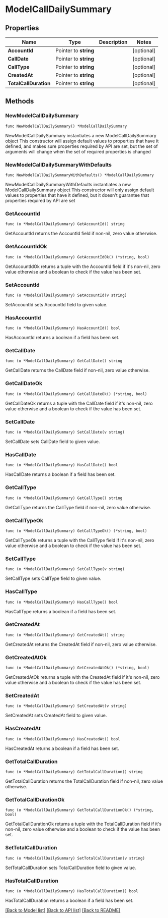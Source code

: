 # ModelCallDailySummary

## Properties

Name | Type | Description | Notes
------------ | ------------- | ------------- | -------------
**AccountId** | Pointer to **string** |  | [optional] 
**CallDate** | Pointer to **string** |  | [optional] 
**CallType** | Pointer to **string** |  | [optional] 
**CreatedAt** | Pointer to **string** |  | [optional] 
**TotalCallDuration** | Pointer to **string** |  | [optional] 

## Methods

### NewModelCallDailySummary

`func NewModelCallDailySummary() *ModelCallDailySummary`

NewModelCallDailySummary instantiates a new ModelCallDailySummary object
This constructor will assign default values to properties that have it defined,
and makes sure properties required by API are set, but the set of arguments
will change when the set of required properties is changed

### NewModelCallDailySummaryWithDefaults

`func NewModelCallDailySummaryWithDefaults() *ModelCallDailySummary`

NewModelCallDailySummaryWithDefaults instantiates a new ModelCallDailySummary object
This constructor will only assign default values to properties that have it defined,
but it doesn't guarantee that properties required by API are set

### GetAccountId

`func (o *ModelCallDailySummary) GetAccountId() string`

GetAccountId returns the AccountId field if non-nil, zero value otherwise.

### GetAccountIdOk

`func (o *ModelCallDailySummary) GetAccountIdOk() (*string, bool)`

GetAccountIdOk returns a tuple with the AccountId field if it's non-nil, zero value otherwise
and a boolean to check if the value has been set.

### SetAccountId

`func (o *ModelCallDailySummary) SetAccountId(v string)`

SetAccountId sets AccountId field to given value.

### HasAccountId

`func (o *ModelCallDailySummary) HasAccountId() bool`

HasAccountId returns a boolean if a field has been set.

### GetCallDate

`func (o *ModelCallDailySummary) GetCallDate() string`

GetCallDate returns the CallDate field if non-nil, zero value otherwise.

### GetCallDateOk

`func (o *ModelCallDailySummary) GetCallDateOk() (*string, bool)`

GetCallDateOk returns a tuple with the CallDate field if it's non-nil, zero value otherwise
and a boolean to check if the value has been set.

### SetCallDate

`func (o *ModelCallDailySummary) SetCallDate(v string)`

SetCallDate sets CallDate field to given value.

### HasCallDate

`func (o *ModelCallDailySummary) HasCallDate() bool`

HasCallDate returns a boolean if a field has been set.

### GetCallType

`func (o *ModelCallDailySummary) GetCallType() string`

GetCallType returns the CallType field if non-nil, zero value otherwise.

### GetCallTypeOk

`func (o *ModelCallDailySummary) GetCallTypeOk() (*string, bool)`

GetCallTypeOk returns a tuple with the CallType field if it's non-nil, zero value otherwise
and a boolean to check if the value has been set.

### SetCallType

`func (o *ModelCallDailySummary) SetCallType(v string)`

SetCallType sets CallType field to given value.

### HasCallType

`func (o *ModelCallDailySummary) HasCallType() bool`

HasCallType returns a boolean if a field has been set.

### GetCreatedAt

`func (o *ModelCallDailySummary) GetCreatedAt() string`

GetCreatedAt returns the CreatedAt field if non-nil, zero value otherwise.

### GetCreatedAtOk

`func (o *ModelCallDailySummary) GetCreatedAtOk() (*string, bool)`

GetCreatedAtOk returns a tuple with the CreatedAt field if it's non-nil, zero value otherwise
and a boolean to check if the value has been set.

### SetCreatedAt

`func (o *ModelCallDailySummary) SetCreatedAt(v string)`

SetCreatedAt sets CreatedAt field to given value.

### HasCreatedAt

`func (o *ModelCallDailySummary) HasCreatedAt() bool`

HasCreatedAt returns a boolean if a field has been set.

### GetTotalCallDuration

`func (o *ModelCallDailySummary) GetTotalCallDuration() string`

GetTotalCallDuration returns the TotalCallDuration field if non-nil, zero value otherwise.

### GetTotalCallDurationOk

`func (o *ModelCallDailySummary) GetTotalCallDurationOk() (*string, bool)`

GetTotalCallDurationOk returns a tuple with the TotalCallDuration field if it's non-nil, zero value otherwise
and a boolean to check if the value has been set.

### SetTotalCallDuration

`func (o *ModelCallDailySummary) SetTotalCallDuration(v string)`

SetTotalCallDuration sets TotalCallDuration field to given value.

### HasTotalCallDuration

`func (o *ModelCallDailySummary) HasTotalCallDuration() bool`

HasTotalCallDuration returns a boolean if a field has been set.


[[Back to Model list]](../README.md#documentation-for-models) [[Back to API list]](../README.md#documentation-for-api-endpoints) [[Back to README]](../README.md)


